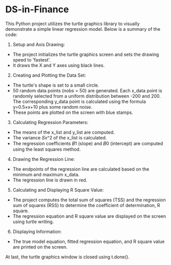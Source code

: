 # DS-in-Finance

This Python project utilizes the turtle graphics library to visually demonstrate a simple linear regression model. Below is a summary of the code:

1. Setup and Axis Drawing:
- The project initializes the turtle graphics screen and sets the drawing speed to 'fastest'.
- It draws the X and Y axes using black lines.

2. Creating and Plotting the Data Set:
- The turtle's shape is set to a small circle.
- 50 random data points (nobs = 50) are generated. Each x_data point is randomly selected from a uniform distribution between -200 and 200. The corresponding y_data point is calculated using the formula y=0.5×x+10 plus some random noise.
- These points are plotted on the screen with blue stamps.

3. Calculating Regression Parameters:
- The means of the x_list and y_list are computed.
- The variance 𝑆𝑥^2 of the x_list is calculated.
- The regression coefficients 
𝐵1 (slope) and 𝐵0 (intercept) are computed using the least squares method.

4. Drawing the Regression Line:
- The endpoints of the regression line are calculated based on the minimum and maximum x_data.
- The regression line is drawn in red.

5. Calculating and Displaying R Square Value:
- The project computes the total sum of squares (TSS) and the regression sum of squares (RSS) to determine the coefficient of determination, R square.
- The regression equation and R square value are displayed on the screen using turtle writing.

6. Displaying Information:
- The true model equation, fitted regression equation, and R square value are printed on the screen.

At last, the turtle graphics window is closed using t.done().
